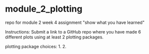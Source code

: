 # module_2_plotting
repo for module 2 week 4 assignment "show what you have learned"

Instructions:
Submit a link to a GitHub repo where you have made 6 different plots using at least 2 plotting packages.

plotting package choices:
1.
2.

